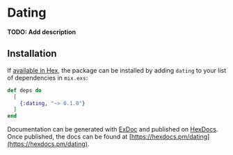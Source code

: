 # Dating

**TODO: Add description**

## Installation

If [available in Hex](https://hex.pm/docs/publish), the package can be installed
by adding `dating` to your list of dependencies in `mix.exs`:

```elixir
def deps do
  [
    {:dating, "~> 0.1.0"}
  ]
end
```

Documentation can be generated with [ExDoc](https://github.com/elixir-lang/ex_doc)
and published on [HexDocs](https://hexdocs.pm). Once published, the docs can
be found at [https://hexdocs.pm/dating](https://hexdocs.pm/dating).

